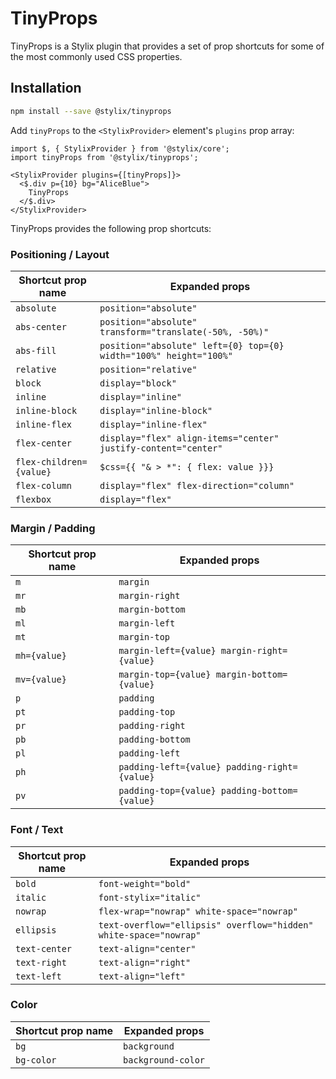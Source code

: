 # TinyProps

TinyProps is a Stylix plugin that provides a set of prop shortcuts for some of the most commonly used CSS properties.

## Installation

```sh
npm install --save @stylix/tinyprops
```

Add `tinyProps` to the `<StylixProvider>` element's `plugins` prop array: 

```tsx-render
import $, { StylixProvider } from '@stylix/core';
import tinyProps from '@stylix/tinyprops';

<StylixProvider plugins={[tinyProps]}>
  <$.div p={10} bg="AliceBlue">
    TinyProps
  </$.div>
</StylixProvider>
```

TinyProps provides the following prop shortcuts:

### Positioning / Layout

| Shortcut prop name      | Expanded props |
| ----------- | ----------- |
| `absolute` | `position="absolute"` |
| `abs-center` | `position="absolute" transform="translate(-50%, -50%)"` |
| `abs-fill` | `position="absolute" left={0} top={0} width="100%" height="100%"` |
| `relative` | `position="relative"` |
| `block` | `display="block"` |
| `inline` | `display="inline"` |
| `inline-block` | `display="inline-block"` |
| `inline-flex` | `display="inline-flex"` |
| `flex-center` | `display="flex" align-items="center" justify-content="center"` |
| `flex-children={value}` | `$css={{ "& > *": { flex: value }}}` |
| `flex-column` | `display="flex" flex-direction="column"` |
| `flexbox` | `display="flex"` |

### Margin / Padding

| Shortcut prop name      | Expanded props |
| ----------- | ----------- |
| `m` | `margin` |
| `mr` | `margin-right` |
| `mb` | `margin-bottom` |
| `ml` | `margin-left` |
| `mt` | `margin-top` |
| `mh={value}` | `margin-left={value} margin-right={value}` |
| `mv={value}` | `margin-top={value} margin-bottom={value}` |
| `p` | `padding` |
| `pt` | `padding-top` |
| `pr` | `padding-right` |
| `pb` | `padding-bottom` |
| `pl` | `padding-left` |
| `ph` | `padding-left={value} padding-right={value}` |
| `pv` | `padding-top={value} padding-bottom={value}` |

### Font / Text

| Shortcut prop name      | Expanded props |
| ----------- | ----------- |
| `bold` | `font-weight="bold"` |
| `italic` | `font-stylix="italic"` |
| `nowrap` | `flex-wrap="nowrap" white-space="nowrap"` |
| `ellipsis` | `text-overflow="ellipsis" overflow="hidden" white-space="nowrap"` |
| `text-center` | `text-align="center"` |
| `text-right` | `text-align="right"` |
| `text-left` | `text-align="left"` |
  
### Color
| Shortcut prop name      | Expanded props |
| ----------- | ----------- |
| `bg` | `background` |
| `bg-color` | `background-color` |
